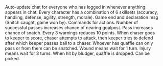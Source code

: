 Auto-update chat for everyone who has logged in whenever anything appears in chat.
Every character has a combination of 6 skillsets (accuracy, handling, defense, agility, strength, morale).
Game end and declaration msg (Snitch caught, game won by).
Commands for actions.
Number of successful passes increases chance of nearing goalpost.
Pass increases chance of snatch.
Every 3 warnings reduces 10 points.
When chaser goes to keeper to score, chaser attempts to attack, then keeper tries to defend after which keeper passes ball to a chaser.
Whoever has quaffle can only pass or from them can be snatched.
Wound means wait for 1 turn.
Injury means wait for 3 turns.
When hit by bludger, quaffle is dropped. Can be picked.